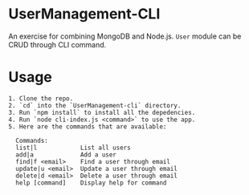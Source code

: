 # UserManagement-CLI

An exercise for combining MongoDB and Node.js. `User` module can be CRUD through CLI command. 

# Usage

```
1. Clone the repo.
2. `cd` into the `UserManagement-cli` directory.
3. Run `npm install` to install all the depedencies.
4. Run `node cli-index.js <command>` to use the app.
5. Here are the commands that are available:

  Commands:
  list|l            List all users
  add|a             Add a user
  find|f <email>    Find a user through email
  update|u <email>  Update a user through email
  delete|d <email>  Delete a user through email
  help [command]    Display help for command
  
```
